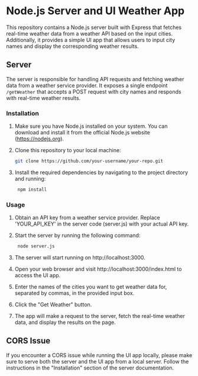 # Node.js Server and UI Weather App

This repository contains a Node.js server built with Express that fetches real-time weather data from a weather API based on the input cities. Additionally, it provides a simple UI app that allows users to input city names and display the corresponding weather results.

## Server

The server is responsible for handling API requests and fetching weather data from a weather service provider. It exposes a single endpoint `/getWeather` that accepts a POST request with city names and responds with real-time weather results.

### Installation

1. Make sure you have Node.js installed on your system. You can download and install it from the official Node.js website (https://nodejs.org).

2. Clone this repository to your local machine:

   ```bash
   git clone https://github.com/your-username/your-repo.git

3. Install the required dependencies by navigating to the project directory and running:
 
   ```bash
    npm install
### Usage
1. Obtain an API key from a weather service provider. Replace 'YOUR_API_KEY' in the server code (server.js) with your actual API key.

2. Start the server by running the following command:

   ```bash
    node server.js
4. The server will start running on http://localhost:3000.

5. Open your web browser and visit http://localhost:3000/index.html to access the UI app.

6. Enter the names of the cities you want to get weather data for, separated by commas, in the provided input box.

7. Click the "Get Weather" button.

8. The app will make a request to the server, fetch the real-time weather data, and display the results on the page.

## CORS Issue
If you encounter a CORS issue while running the UI app locally, please make sure to serve both the server and the UI app from a local server. Follow the instructions in the "Installation" section of the server documentation.
